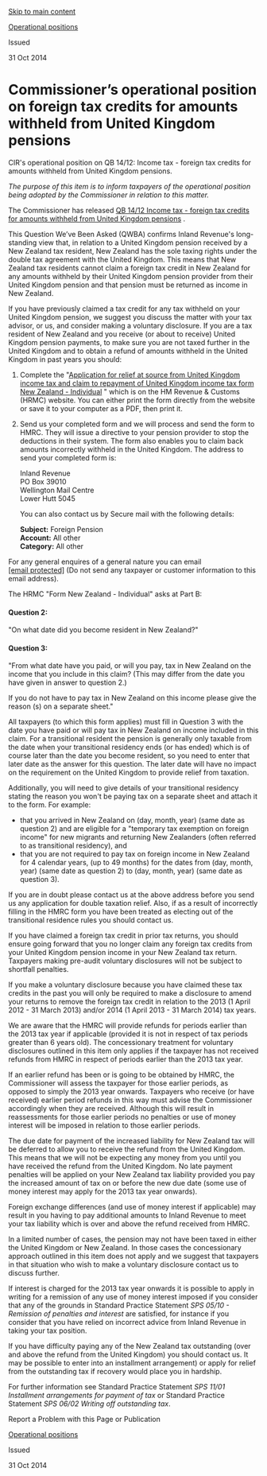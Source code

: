 [Skip to main content](#main-content-tt)

[Operational positions](/publications#f-ttTypeFacet=Operational%20positions&sort=%40irscttissuedatetime%20descending&numberOfResults=25)

Issued

31 Oct 2014

Commissioner’s operational position on foreign tax credits for amounts withheld from United Kingdom pensions
============================================================================================================

CIR's operational position on QB 14/12: Income tax - foreign tax credits for amounts withheld from United Kingdom pensions.

_The purpose of this item is to inform taxpayers of the operational position being adopted by the Commissioner in relation to this matter._

The Commissioner has released [QB 14/12 Income tax - foreign tax credits for amounts withheld from United Kingdom pensions](/questions-we-ve-been-asked/2014/qb-1412-income-tax-foreign-tax-credits-for-amounts-withheld-from-united-kingdom-pensions)
.

This Question We’ve Been Asked (QWBA) confirms Inland Revenue's long-standing view that, in relation to a United Kingdom pension received by a New Zealand tax resident, New Zealand has the sole taxing rights under the double tax agreement with the United Kingdom. This means that New Zealand tax residents cannot claim a foreign tax credit in New Zealand for any amounts withheld by their United Kingdom pension provider from their United Kingdom pension and that pension must be returned as income in New Zealand.

If you have previously claimed a tax credit for any tax withheld on your United Kingdom pension, we suggest you discuss the matter with your tax advisor, or us, and consider making a voluntary disclosure. If you are a tax resident of New Zealand and you receive (or about to receive) United Kingdom pension payments, to make sure you are not taxed further in the United Kingdom and to obtain a refund of amounts withheld in the United Kingdom in past years you should:

1.  Complete the "[Application for relief at source from United Kingdom income tax and claim to repayment of United Kingdom income tax form New Zealand - Individual](http://www.hmrc.gov.uk/cnr/nz_indiv.pdf)
    " which is on the HM Revenue & Customs (HRMC) website. You can either print the form directly from the website or save it to your computer as a PDF, then print it.
2.  Send us your completed form and we will process and send the form to HMRC. They will issue a directive to your pension provider to stop the deductions in their system. The form also enables you to claim back amounts incorrectly withheld in the United Kingdom. The address to send your completed form is:  
      
    Inland Revenue  
    PO Box 39010  
    Wellington Mail Centre  
    Lower Hutt 5045  
      
    You can also contact us by Secure mail with the following details:  
      
    **Subject:** Foreign Pension  
    **Account:** All other  
    **Category:** All other

For any general enquires of a general nature you can email [\[email protected\]](/cdn-cgi/l/email-protection#3c684e5d524f5d5f485553525d5012755248594e525d485553525d507c554e58125b534a48125246)
 (Do not send any taxpayer or customer information to this email address).

The HRMC "Form New Zealand - Individual" asks at Part B:

#### Question 2:

"On what date did you become resident in New Zealand?"

#### Question 3:

"From what date have you paid, or will you pay, tax in New Zealand on the income that you include in this claim? (This may differ from the date you have given in answer to question 2.)

If you do not have to pay tax in New Zealand on this income please give the reason (s) on a separate sheet."

All taxpayers (to which this form applies) must fill in Question 3 with the date you have paid or will pay tax in New Zealand on income included in this claim. For a transitional resident the pension is generally only taxable from the date when your transitional residency ends (or has ended) which is of course later than the date you become resident, so you need to enter that later date as the answer for this question. The later date will have no impact on the requirement on the United Kingdom to provide relief from taxation.

Additionally, you will need to give details of your transitional residency stating the reason you won't be paying tax on a separate sheet and attach it to the form. For example:

*   that you arrived in New Zealand on (day, month, year) (same date as question 2) and are eligible for a "temporary tax exemption on foreign income" for new migrants and returning New Zealanders (often referred to as transitional residency), and
*   that you are not required to pay tax on foreign income in New Zealand for 4 calendar years, (up to 49 months) for the dates from (day, month, year) (same date as question 2) to (day, month, year) (same date as question 3).

If you are in doubt please contact us at the above address before you send us any application for double taxation relief. Also, if as a result of incorrectly filling in the HMRC form you have been treated as electing out of the transitional residence rules you should contact us.

If you have claimed a foreign tax credit in prior tax returns, you should ensure going forward that you no longer claim any foreign tax credits from your United Kingdom pension income in your New Zealand tax return. Taxpayers making pre-audit voluntary disclosures will not be subject to shortfall penalties.

If you make a voluntary disclosure because you have claimed these tax credits in the past you will only be required to make a disclosure to amend your returns to remove the foreign tax credit in relation to the 2013 (1 April 2012 - 31 March 2013) and/or 2014 (1 April 2013 - 31 March 2014) tax years.

We are aware that the HMRC will provide refunds for periods earlier than the 2013 tax year if applicable (provided it is not in respect of tax periods greater than 6 years old). The concessionary treatment for voluntary disclosures outlined in this item only applies if the taxpayer has not received refunds from HMRC in respect of periods earlier than the 2013 tax year.

If an earlier refund has been or is going to be obtained by HMRC, the Commissioner will assess the taxpayer for those earlier periods, as opposed to simply the 2013 year onwards. Taxpayers who receive (or have received) earlier period refunds in this way must advise the Commissioner accordingly when they are received. Although this will result in reassessments for those earlier periods no penalties or use of money interest will be imposed in relation to those earlier periods.

The due date for payment of the increased liability for New Zealand tax will be deferred to allow you to receive the refund from the United Kingdom. This means that we will not be expecting any money from you until you have received the refund from the United Kingdom. No late payment penalties will be applied on your New Zealand tax liability provided you pay the increased amount of tax on or before the new due date (some use of money interest may apply for the 2013 tax year onwards).

Foreign exchange differences (and use of money interest if applicable) may result in you having to pay additional amounts to Inland Revenue to meet your tax liability which is over and above the refund received from HMRC.

In a limited number of cases, the pension may not have been taxed in either the United Kingdom or New Zealand. In those cases the concessionary approach outlined in this item does not apply and we suggest that taxpayers in that situation who wish to make a voluntary disclosure contact us to discuss further.

If interest is charged for the 2013 tax year onwards it is possible to apply in writing for a remission of any use of money interest imposed if you consider that any of the grounds in Standard Practice Statement _SPS 05/10 - Remission of penalties and interest_ are satisfied, for instance if you consider that you have relied on incorrect advice from Inland Revenue in taking your tax position.

If you have difficulty paying any of the New Zealand tax outstanding (over and above the refund from the United Kingdom) you should contact us. It may be possible to enter into an installment arrangement) or apply for relief from the outstanding tax if recovery would place you in hardship.

For further information see Standard Practice Statement _SPS 11/01 Installment arrangements for payment of tax_ or Standard Practice Statement _SPS 06/02 Writing off outstanding tax_.

Report a Problem with this Page or Publication

[Operational positions](/publications#f-ttTypeFacet=Operational%20positions&sort=%40irscttissuedatetime%20descending&numberOfResults=25)

Issued

31 Oct 2014